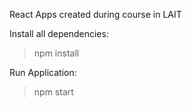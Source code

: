 React Apps created during course in LAIT

Install all dependencies:
> npm install

Run Application:
> npm start
